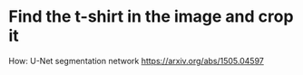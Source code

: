 # Find the t-shirt in the image and crop it
How: U-Net segmentation network https://arxiv.org/abs/1505.04597
